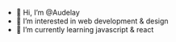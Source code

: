 - 👋 Hi, I’m @Audelay
- 👀 I’m interested in web development & design
- 🌱 I’m currently learning javascript & react

<!---
Audelay/Audelay is a ✨ special ✨ repository because its `README.md` (this file) appears on your GitHub profile.
You can click the Preview link to take a look at your changes.
--->
